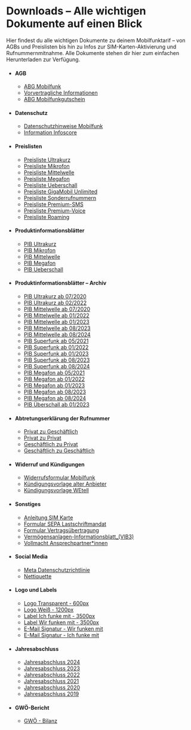 Downloads – Alle wichtigen Dokumente auf einen Blick
==========

Hier findest du alle wichtigen Dokumente zu deinem Mobilfunktarif – von AGBs und Preislisten bis hin zu Infos zur SIM-Karten-Aktivierung und Rufnummernmitnahme. Alle Dokumente stehen dir hier zum einfachen Herunterladen zur Verfügung.

* #### AGB ####

  * [ABG Mobilfunk](/media/filer_public/17/17/17177adf-5df1-4677-b9a3-5b1ccbc8fa1c/agb_mobil.pdf)
  * [Vorvertragliche Informationen](/media/filer_public/8a/bf/8abfa2a0-7105-472d-95e1-908abc07e083/vorvertragliche_informationen.pdf)
  * [ABG Mobilfunkgutschein](/media/filer_public/97/ee/97ee065c-21dd-47bb-8770-2c1fa76a55d7/agb-mobilfunkgutschein-starterpaket.pdf)

* #### Datenschutz ####

  * [Datenschutzhinweise Mobilfunk](/media/filer_public/9f/92/9f921efa-d73b-4292-86f6-06673dd820dd/datenschutzhinweise_mobil.pdf)
  * [Information Infoscore](/media/filer_public/73/0b/730bbf89-f2ff-4591-9108-ea4a1b96f553/information_infoscore.pdf)

* #### Preislisten ####

  * [Preisliste Ultrakurz](/media/filer_public/38/6b/386b2662-5226-47e3-910e-abdb23314cdd/preisliste_01_ultrakurz_2024.pdf)
  * [Preisliste Mikrofon](/media/filer_public/26/c4/26c4e00c-64f9-4486-98ce-169b8650b882/preisliste_02_mikrofon_2024-12.pdf)
  * [Preisliste Mittelwelle](/media/filer_public/f4/0d/f40dfcbc-956e-4509-8d7f-6a6c24156b53/preisliste_03_mittelwelle_2024-12.pdf)
  * [Preisliste Megafon](/media/filer_public/e4/49/e449fa7b-7202-4e47-8c6b-525a704f93de/preisliste_04_megafon_2024-12.pdf)
  * [Preisliste Ueberschall](/media/filer_public/06/60/0660eca5-196e-4f00-a4e7-f0f1e9140d76/preisliste_05_ueberschall_2024-12.pdf)
  * [Preisliste GigaMobil Unlimited](/media/filer_public/a3/b3/a3b397fc-35fd-4353-a7c8-5f65674a38b7/preisliste_gigamobil_unlimited.pdf)
  * [Preisliste Sonderrufnummern](/media/filer_public/41/be/41bec59f-5359-45d1-a738-ec5d06afc939/preisliste_sonderrrufnummern.pdf)
  * [Preisliste Premium-SMS](/media/filer_public/b0/67/b067f2c0-b457-46e3-9b3f-94d1e40b0559/preisliste_premiumsms.pdf)
  * [Preisliste Premium-Voice](/media/filer_public/dc/5f/dc5f964e-9545-47bd-bbed-b53c67f8e599/preisliste_premiumvoice.pdf)
  * [Preisliste Roaming](/media/filer_public/2c/f9/2cf9c66e-a666-4cbc-b29a-a2aa62cc63d3/wetell_pl_roaming_2025-08.pdf)

* #### Produktinformationsblätter ####

  * [PIB Ultrakurz](/media/filer_public/f6/db/f6db9abc-8b9e-4e03-811c-257b9b543aeb/pib_01-ultrakurz_2024-12-pdf.pdf)
  * [PIB Mikrofon](/media/filer_public/82/85/82856448-fe96-4e07-ac9c-19cf6f4b4c4a/pib_02-mikrofon_2024-12-pdf.pdf)
  * [PIB Mittelwelle](/media/filer_public/5a/6c/5a6c5e0c-2013-429d-bdba-2bd8f15d5d69/pib_03-mittelwelle_2024-12-pdf.pdf)
  * [PIB Megafon](/media/filer_public/12/ea/12eabb67-a286-4538-adca-a56204dcfc5c/pib_04-megafon_2024-12-pdf.pdf)
  * [PIB Ueberschall](/media/filer_public/d9/45/d9451a11-9075-4bf0-aa73-c5cf22c56dc5/pib_05-ueberschall_2024-12-pdf.pdf)

* #### Produktinformationsblätter – Archiv ####

  * [PIB Ultrakurz ab 07/2020](/media/filer_public/10/cd/10cdfaa7-9eeb-4577-b16b-359e24822389/pib_ultrakurz_2020-07.pdf)
  * [PIB Ultrakurz ab 02/2022](/media/filer_public/78/88/78885b10-7165-4247-a873-059af1d0a8e3/pib_ultrakurz_2022-02.pdf)
  * [PIB Mittelwelle ab 07/2020](/media/filer_public/c0/32/c032badd-bb73-47ec-8a01-b05e76c476f0/pib_mittelwelle_2020-07.pdf)
  * [PIB Mittelwelle ab 01/2022](/media/filer_public/dc/b9/dcb9bafc-ea41-4bbe-8cff-ec93664c40d8/pib_mittelwelle_2022-01.pdf)
  * [PIB Mittelwelle ab 01/2023](/media/filer_public/f1/79/f179826b-614c-41a9-a5e1-6ec9a32f3739/pib_mittelwelle_2023-01.pdf)
  * [PIB Mittelwelle ab 08/2023](/media/filer_public/83/32/833260f4-d0bc-45c5-b803-23151db73afc/pib_mittelwelle_2023-08.pdf)
  * [PIB Mittelwelle ab 08/2024](/media/filer_public/80/af/80aff8b2-6a7d-429b-8234-e8043321450c/pib_mittelwelle_2024-08.pdf)
  * [PIB Superfunk ab 05/2021](/media/filer_public/ba/35/ba35d2da-cadc-493d-b03d-5e4b5da3afe0/pib_superfunk_2021-05.pdf)
  * [PIB Superfunk ab 01/2022](/media/filer_public/2e/b2/2eb277ec-9d87-4920-93bd-7973b1bfde59/pib_superfunk_2022-01.pdf)
  * [PIB Superfunk ab 01/2023](/media/filer_public/1f/c3/1fc3c462-8a5d-4448-965c-e6cf5f74c2c0/pib_superfunk_2023-01.pdf)
  * [PIB Superfunk ab 08/2023](/media/filer_public/7b/c7/7bc751ed-d4db-4f5e-9abe-427e5436370c/pib_superfunk_2023-08.pdf)
  * [PIB Superfunk ab 08/2024](/media/filer_public/b6/e9/b6e92739-aaf8-4490-a3e6-480df1b404be/pib_superfunk_2024-08.pdf)
  * [PIB Megafon ab 05/2021](/media/filer_public/14/7c/147cf875-a359-40e3-9414-cc8a25552349/pib_megafon_2021-05.pdf)
  * [PIB Megafon ab 01/2022](/media/filer_public/51/37/51373549-957d-4c50-91c0-95fbd16832f4/pib_megafon_2022-01.pdf)
  * [PIB Megafon ab 01/2023](/media/filer_public/49/5b/495b4c8a-b6ac-423b-bbc6-b6f688c913bc/pib_megafon_2023-01.pdf)
  * [PIB Megafon ab 08/2023](/media/filer_public/b1/6c/b16ce750-52b9-4c4d-962b-a0decf108e74/pib_megafon_2023-08.pdf)
  * [PIB Megafon ab 08/2024](/media/filer_public/58/c4/58c4e1f9-a371-447f-a8cd-aba6338be59c/pib_megafon_2024-08.pdf)
  * [PIB Überschall ab 01/2023](/media/filer_public/65/02/65026fd5-c7fc-469a-aaa5-3dfc2d7c4444/pib_uberschall_2023-01.pdf)

* #### Abtretungserklärung der Rufnummer ####

  * [Privat zu Geschäftlich](/media/filer_public/50/db/50dbb8b6-c2ee-4c41-bfb7-97d25b44476f/abtretungserklarung__privat_zu_geschaftlich.pdf)
  * [Privat zu Privat](/media/filer_public/b1/72/b17259e4-65ae-4c8f-bad0-8ea1cd4e1a0b/abtretungserklarung_privat_zu_privat.pdf)
  * [Geschäftlich zu Privat](/media/filer_public/64/7e/647e8681-3a2d-4718-a6e5-e085b9a1319b/abtretungserklarung__geschaftlich_zu_privat.pdf)
  * [Geschäftlich zu Geschäftlich](/media/filer_public/2a/2a/2a2a354b-6918-4489-8bed-32e9ed0b0f00/abtretungserklarung_geschaftlich_zu_geschaftlich.pdf)

* #### Widerruf und Kündigungen ####

  * [Widerrufsformular Mobilfunk](/media/filer_public/d3/37/d337bad8-8eac-47b3-947e-ea93e6470e4e/widerruf_mobil.pdf)
  * [Kündigungsvorlage alter Anbieter](/media/filer_public/1a/06/1a061960-737f-4ae3-8691-7bf92fe10c8e/kuendigungsvorlage.pdf)
  * [Kündigungsvorlage WEtell](/media/filer_public/eb/93/eb939a7d-551c-4fbb-bf25-6181690ac59b/kundigungsvorlage_wetell.pdf)

* #### Sonstiges ####

  * [Anleitung SIM Karte](/media/filer_public/fd/dc/fddc9482-f4b9-410c-9353-d728e1ba009f/anleitung_sim-karte.pdf)
  * [Formular SEPA Lastschriftmandat](/media/filer_public/e3/06/e3061c42-6e26-4c58-8dbd-6b28809005e5/formular_sepa_lastschriftmandat_wetell.pdf)
  * [Formular Vertragsübertragung](/media/filer_public/88/9b/889b7a6a-a210-4f80-bc37-7fcc6f0a056d/formular_vertragsuebertragung.pdf)
  * [Vermögensanlagen-Informationsblatt\_(VIB3)](/media/filer_public/72/48/72487ba5-b363-44c9-a190-c8b144922faf/vib_wetell_3.pdf)
  * [Vollmacht Ansprechpartner\*innen](/media/filer_public/1f/25/1f251c1e-a1cc-4f4c-9349-299bf0d785c7/vollmacht_ansprechpartnerinnen_geschaeftstarife.pdf)

* #### Social Media ####

  * [Meta Datenschutzrichtlinie](/media/filer_public/6d/a6/6da6f087-421f-440c-98c1-afa9c548da98/2025-05-21-meta-datenschutzhinweis.pdf)
  * [Nettiquette](/media/filer_public/67/62/6762f5a2-cb0e-4723-a2b5-e81e1e3a4726/community_nettiquette.pdf)

* #### Logo und Labels ####

  * [Logo Transparent - 600px](/media/filer_public/dd/8f/dd8fcdc5-08b8-4860-a90b-8048dd085009/wetell_logo_23_600px_3c.png)
  * [Logo Weiß - 1200px](/media/filer_public/e8/f6/e8f67ff6-d638-49f7-9815-61738f5a8901/wetell_logo_23_1200px_3c.jpg)
  * [Label Ich funke mit - 3500px](/media/filer_public/3d/3d/3d3da47b-9860-41c1-9ef3-b880060ebd63/2023_wetell_logo-label_ifm_3c_3500px.png)
  * [Label Wir funken mit - 3500px](/media/filer_public/be/af/beaf03de-8919-4046-951f-f2b2e19829cc/2023_wetell_logo-label_wfm_3c_3500px.png)
  * [E-Mail Signatur - Wir funken mit](/media/filer_public/b5/e7/b5e7cb44-163c-4c5a-87a2-f3ed27f9d146/signatur_wirfunkenmitwetell.png)
  * [E-Mail Signatur - Ich funke mit](/media/filer_public/59/ea/59ea7c4b-aa2b-4b98-854c-2386223e3870/signatur_ichfunkemitwetell.png)

* #### Jahresabschluss ####

  * [Jahresabschluss 2024](/media/filer_public/82/9d/829d2388-bef1-4879-a4cc-20fbac19c5a0/jahresabschluss-2024.pdf)
  * [Jahresabschluss 2023](/media/filer_public/cb/69/cb694ccb-b7c9-48da-aa53-3efd072222c5/wetell-jahresabschluss-2023.pdf)
  * [Jahresabschluss 2022](/media/filer_public/7f/19/7f19ec82-9927-43ec-8ccd-6650da5858c4/jahresabschluss-wetell-2022.pdf)
  * [Jahresabschluss 2021](/media/filer_public/b4/c3/b4c39a0a-7561-4ddd-b76a-6b05563a3edc/jahresabschluss-wetell-2021.pdf)
  * [Jahresabschluss 2020](/media/filer_public/57/7e/577ecfe8-8211-4198-89e7-7239cb65611a/jahresabschluss-wetell-2020.pdf)
  * [Jahresabschluss 2019](/media/filer_public/f5/9e/f59e4983-7b55-4020-82a7-0dee64952698/jahresabschluss-wetell-2019.pdf)

* #### GWÖ-Bericht ####

  * [GWÖ - Bilanz](/media/filer_public/59/c5/59c59720-2831-4ab2-a4d7-7ce07a891f15/2023_wetell_gemeinwohl-bilanz.pdf)
